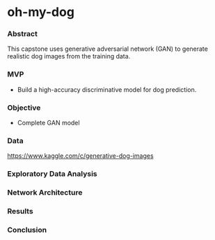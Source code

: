 # oh-my-dog

### Abstract

This capstone uses generative adversarial network (GAN) to generate realistic dog images from the training data. 

### MVP

* Build a high-accuracy discriminative model for dog prediction. 

### Objective

* Complete GAN model

### Data

https://www.kaggle.com/c/generative-dog-images

### Exploratory Data Analysis

### Network Architecture

### Results

### Conclusion
